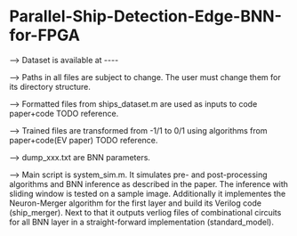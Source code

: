 # Parallel-Ship-Detection-Edge-BNN-for-FPGA

--> Dataset is available at ----

--> Paths in all files are subject to change. The user must change them for its directory structure.

--> Formatted files from ships_dataset.m are used as inputs to code paper+code TODO reference.

--> Trained files are transformed from -1/1 to 0/1 using algorithms from paper+code(EV paper) TODO reference.

--> dump_xxx.txt are BNN parameters.

--> Main script is system_sim.m. It simulates pre- and post-processing algorithms and BNN inference as described in the paper. The inference with sliding window is tested on a sample image. Additionally it implementes the Neuron-Merger algorithm for the first layer and build its Verilog code (ship_merger). Next to that it outputs verliog files of combinational circuits for all BNN layer in a straight-forward implementation (standard_model). 
